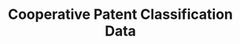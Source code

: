---
layout: default
bigquery: https://console.cloud.google.com/bigquery?p=patents-public-data&d=cpc&page=dataset
citation: '“Cooperative Patent Classification” by the EPO and USPTO, for public use. '
contributors: EPO, USPTO
cost: None
description: Cooperative Patent Classification Data contains the scheme and definitions
  of the Cooperative Patent Classification system for classifying patent documents.
  The CPC is the result of a partnership between the EPO and the USPTO in their joint
  effort to develop a common, internationally compatible classification system for
  technical documents, in particular patent publications, which will be used by both
  offices in the patent granting process
documentation: https://www.cooperativepatentclassification.org/cpcSchemeAndDefinitions
last_edit: 04/07/2022, 15:26:30
location: https://www.cooperativepatentclassification.org/index
maintained_by: USPTO, EPO
schema_fields:
- definition
- parents
- dateRevised
- application_references
- ipc_concordant
- level
- residual_references
- symbol
- titleFull
- breakdown_code
- informativeReferences
- applicationReferences
- glossary
- title_part
- additional_only
- synonyms
- date_revised
- child_groups
- limiting_references
- sizeCache
- ipcConcordant
- breakdownCode
- title_full
- notAllocatable
- status
- informative_references
- residualReferences
- not_allocatable
- titlePart
- childGroups
- limitingReferences
- children
shortname: cooperative_patent_classification
tags:
- patents
- science
title: Cooperative Patent Classification Data
uuid: 984374a7-16e9-4b35-9445-458daceb01bf
---